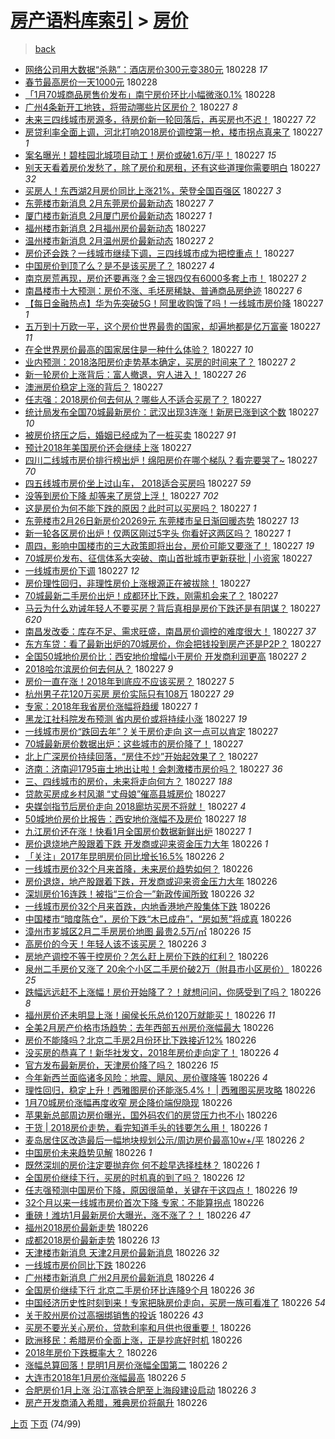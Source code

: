 [房产语料库索引](../../README.md)  > [房价](房价.md)
====
> [back](../README.md)

- [网络公司用大数据“杀熟”：酒店房价300元变380元](http://jkwz.applinzi.com/ittc/7074995684355081223.html#%E7%BD%91%E7%BB%9C%E5%85%AC%E5%8F%B8%E7%94%A8%E5%A4%A7%E6%95%B0%E6%8D%AE%E2%80%9C%E6%9D%80%E7%86%9F%E2%80%9D%EF%BC%9A%E9%85%92%E5%BA%97%E6%88%BF%E4%BB%B7300%E5%85%83%E5%8F%98380%E5%85%83) 180228 *17* 
- [春节最高房价一天1000元](http://jkwz.applinzi.com/ittc/7074963427812705297.html#%E6%98%A5%E8%8A%82%E6%9C%80%E9%AB%98%E6%88%BF%E4%BB%B7%E4%B8%80%E5%A4%A91000%E5%85%83) 180228  
- [「1月70城商品房售价发布」南宁房价环比小幅微涨0.1%](http://jkwz.applinzi.com/ittc/7074921329042392080.html#%E3%80%8C1%E6%9C%8870%E5%9F%8E%E5%95%86%E5%93%81%E6%88%BF%E5%94%AE%E4%BB%B7%E5%8F%91%E5%B8%83%E3%80%8D%E5%8D%97%E5%AE%81%E6%88%BF%E4%BB%B7%E7%8E%AF%E6%AF%94%E5%B0%8F%E5%B9%85%E5%BE%AE%E6%B6%A80.1%25) 180228  
- [广州4条新开工地铁，将带动哪些片区房价？](http://jkwz.applinzi.com/ittc/7074904332812420107.html#%E5%B9%BF%E5%B7%9E4%E6%9D%A1%E6%96%B0%E5%BC%80%E5%B7%A5%E5%9C%B0%E9%93%81%EF%BC%8C%E5%B0%86%E5%B8%A6%E5%8A%A8%E5%93%AA%E4%BA%9B%E7%89%87%E5%8C%BA%E6%88%BF%E4%BB%B7%EF%BC%9F) 180227 *8* 
- [未来三四线城市房源多，待房价新一轮回落后，再买房也不迟！](http://jkwz.applinzi.com/ittc/7074862859211506694.html#%E6%9C%AA%E6%9D%A5%E4%B8%89%E5%9B%9B%E7%BA%BF%E5%9F%8E%E5%B8%82%E6%88%BF%E6%BA%90%E5%A4%9A%EF%BC%8C%E5%BE%85%E6%88%BF%E4%BB%B7%E6%96%B0%E4%B8%80%E8%BD%AE%E5%9B%9E%E8%90%BD%E5%90%8E%EF%BC%8C%E5%86%8D%E4%B9%B0%E6%88%BF%E4%B9%9F%E4%B8%8D%E8%BF%9F%EF%BC%81) 180227 *72* 
- [房贷利率全面上调，河北打响2018房价调控第一枪，楼市拐点真来了](http://jkwz.applinzi.com/ittc/7074851711770690571.html#%E6%88%BF%E8%B4%B7%E5%88%A9%E7%8E%87%E5%85%A8%E9%9D%A2%E4%B8%8A%E8%B0%83%EF%BC%8C%E6%B2%B3%E5%8C%97%E6%89%93%E5%93%8D2018%E6%88%BF%E4%BB%B7%E8%B0%83%E6%8E%A7%E7%AC%AC%E4%B8%80%E6%9E%AA%EF%BC%8C%E6%A5%BC%E5%B8%82%E6%8B%90%E7%82%B9%E7%9C%9F%E6%9D%A5%E4%BA%86) 180227 *1* 
- [案名曝光！碧桂园北城项目动工！房价或破1.6万/平！](http://jkwz.applinzi.com/ittc/7074842526530143238.html#%E6%A1%88%E5%90%8D%E6%9B%9D%E5%85%89%EF%BC%81%E7%A2%A7%E6%A1%82%E5%9B%AD%E5%8C%97%E5%9F%8E%E9%A1%B9%E7%9B%AE%E5%8A%A8%E5%B7%A5%EF%BC%81%E6%88%BF%E4%BB%B7%E6%88%96%E7%A0%B41.6%E4%B8%87%2F%E5%B9%B3%EF%BC%81) 180227 *15* 
- [别天天看着房价发愁了，除了房价和房租，还有这些道理你需要明白](http://jkwz.applinzi.com/ittc/7074839205178246161.html#%E5%88%AB%E5%A4%A9%E5%A4%A9%E7%9C%8B%E7%9D%80%E6%88%BF%E4%BB%B7%E5%8F%91%E6%84%81%E4%BA%86%EF%BC%8C%E9%99%A4%E4%BA%86%E6%88%BF%E4%BB%B7%E5%92%8C%E6%88%BF%E7%A7%9F%EF%BC%8C%E8%BF%98%E6%9C%89%E8%BF%99%E4%BA%9B%E9%81%93%E7%90%86%E4%BD%A0%E9%9C%80%E8%A6%81%E6%98%8E%E7%99%BD) 180227 *32* 
- [买房人！东西湖2月房价同比上涨21%，荣登全国百强区](http://jkwz.applinzi.com/ittc/7074809297504830474.html#%E4%B9%B0%E6%88%BF%E4%BA%BA%EF%BC%81%E4%B8%9C%E8%A5%BF%E6%B9%962%E6%9C%88%E6%88%BF%E4%BB%B7%E5%90%8C%E6%AF%94%E4%B8%8A%E6%B6%A821%25%EF%BC%8C%E8%8D%A3%E7%99%BB%E5%85%A8%E5%9B%BD%E7%99%BE%E5%BC%BA%E5%8C%BA) 180227 *3* 
- [东莞楼市新消息 2月东莞房价最新动态](http://jkwz.applinzi.com/ittc/7074827253932622864.html#%E4%B8%9C%E8%8E%9E%E6%A5%BC%E5%B8%82%E6%96%B0%E6%B6%88%E6%81%AF+2%E6%9C%88%E4%B8%9C%E8%8E%9E%E6%88%BF%E4%BB%B7%E6%9C%80%E6%96%B0%E5%8A%A8%E6%80%81) 180227 *7* 
- [厦门楼市新消息 2月厦门房价最新动态](http://jkwz.applinzi.com/ittc/7074827255119610896.html#%E5%8E%A6%E9%97%A8%E6%A5%BC%E5%B8%82%E6%96%B0%E6%B6%88%E6%81%AF+2%E6%9C%88%E5%8E%A6%E9%97%A8%E6%88%BF%E4%BB%B7%E6%9C%80%E6%96%B0%E5%8A%A8%E6%80%81) 180227 *1* 
- [福州楼市新消息 2月福州房价最新动态](http://jkwz.applinzi.com/ittc/7074827249729930250.html#%E7%A6%8F%E5%B7%9E%E6%A5%BC%E5%B8%82%E6%96%B0%E6%B6%88%E6%81%AF+2%E6%9C%88%E7%A6%8F%E5%B7%9E%E6%88%BF%E4%BB%B7%E6%9C%80%E6%96%B0%E5%8A%A8%E6%80%81) 180227  
- [温州楼市新消息 2月温州房价最新动态](http://jkwz.applinzi.com/ittc/7074827247209153542.html#%E6%B8%A9%E5%B7%9E%E6%A5%BC%E5%B8%82%E6%96%B0%E6%B6%88%E6%81%AF+2%E6%9C%88%E6%B8%A9%E5%B7%9E%E6%88%BF%E4%BB%B7%E6%9C%80%E6%96%B0%E5%8A%A8%E6%80%81) 180227 *2* 
- [房价还会跌？一线城市继续下调，三四线城市成为把控重点！](http://jkwz.applinzi.com/ittc/7074704810299622416.html#%E6%88%BF%E4%BB%B7%E8%BF%98%E4%BC%9A%E8%B7%8C%EF%BC%9F%E4%B8%80%E7%BA%BF%E5%9F%8E%E5%B8%82%E7%BB%A7%E7%BB%AD%E4%B8%8B%E8%B0%83%EF%BC%8C%E4%B8%89%E5%9B%9B%E7%BA%BF%E5%9F%8E%E5%B8%82%E6%88%90%E4%B8%BA%E6%8A%8A%E6%8E%A7%E9%87%8D%E7%82%B9%EF%BC%81) 180227  
- [中国房价到顶了么？是不是该买房了？](http://jkwz.applinzi.com/ittc/7074819693166986247.html#%E4%B8%AD%E5%9B%BD%E6%88%BF%E4%BB%B7%E5%88%B0%E9%A1%B6%E4%BA%86%E4%B9%88%EF%BC%9F%E6%98%AF%E4%B8%8D%E6%98%AF%E8%AF%A5%E4%B9%B0%E6%88%BF%E4%BA%86%EF%BC%9F) 180227 *4* 
- [南京房荒再现，房价还要再涨？金三银四仅有6000多套上市！](http://jkwz.applinzi.com/ittc/7074816740062397447.html#%E5%8D%97%E4%BA%AC%E6%88%BF%E8%8D%92%E5%86%8D%E7%8E%B0%EF%BC%8C%E6%88%BF%E4%BB%B7%E8%BF%98%E8%A6%81%E5%86%8D%E6%B6%A8%EF%BC%9F%E9%87%91%E4%B8%89%E9%93%B6%E5%9B%9B%E4%BB%85%E6%9C%896000%E5%A4%9A%E5%A5%97%E4%B8%8A%E5%B8%82%EF%BC%81) 180227 *2* 
- [南昌楼市十大预测：房价不涨、毛坯房稀缺、普通商品房绝迹](http://jkwz.applinzi.com/ittc/7074815145346073617.html#%E5%8D%97%E6%98%8C%E6%A5%BC%E5%B8%82%E5%8D%81%E5%A4%A7%E9%A2%84%E6%B5%8B%EF%BC%9A%E6%88%BF%E4%BB%B7%E4%B8%8D%E6%B6%A8%E3%80%81%E6%AF%9B%E5%9D%AF%E6%88%BF%E7%A8%80%E7%BC%BA%E3%80%81%E6%99%AE%E9%80%9A%E5%95%86%E5%93%81%E6%88%BF%E7%BB%9D%E8%BF%B9) 180227 *6* 
- [【每日金融热点】华为先突破5G！阿里收购饿了吗！一线城市房价降](http://jkwz.applinzi.com/ittc/7074812375058613254.html#%E3%80%90%E6%AF%8F%E6%97%A5%E9%87%91%E8%9E%8D%E7%83%AD%E7%82%B9%E3%80%91%E5%8D%8E%E4%B8%BA%E5%85%88%E7%AA%81%E7%A0%B45G%EF%BC%81%E9%98%BF%E9%87%8C%E6%94%B6%E8%B4%AD%E9%A5%BF%E4%BA%86%E5%90%97%EF%BC%81%E4%B8%80%E7%BA%BF%E5%9F%8E%E5%B8%82%E6%88%BF%E4%BB%B7%E9%99%8D) 180227 *1* 
- [五万到十万欧一平，这个房价世界最贵的国家，却遍地都是亿万富豪](http://jkwz.applinzi.com/ittc/7074725997020972048.html#%E4%BA%94%E4%B8%87%E5%88%B0%E5%8D%81%E4%B8%87%E6%AC%A7%E4%B8%80%E5%B9%B3%EF%BC%8C%E8%BF%99%E4%B8%AA%E6%88%BF%E4%BB%B7%E4%B8%96%E7%95%8C%E6%9C%80%E8%B4%B5%E7%9A%84%E5%9B%BD%E5%AE%B6%EF%BC%8C%E5%8D%B4%E9%81%8D%E5%9C%B0%E9%83%BD%E6%98%AF%E4%BA%BF%E4%B8%87%E5%AF%8C%E8%B1%AA) 180227 *11* 
- [在全世界房价最高的国家居住是一种什么体验？](http://jkwz.applinzi.com/ittc/7074725997088080912.html#%E5%9C%A8%E5%85%A8%E4%B8%96%E7%95%8C%E6%88%BF%E4%BB%B7%E6%9C%80%E9%AB%98%E7%9A%84%E5%9B%BD%E5%AE%B6%E5%B1%85%E4%BD%8F%E6%98%AF%E4%B8%80%E7%A7%8D%E4%BB%80%E4%B9%88%E4%BD%93%E9%AA%8C%EF%BC%9F) 180227 *10* 
- [业内预测：2018洛阳房价走势基本确定，买房的时间来了？](http://jkwz.applinzi.com/ittc/7074804852465337360.html#%E4%B8%9A%E5%86%85%E9%A2%84%E6%B5%8B%EF%BC%9A2018%E6%B4%9B%E9%98%B3%E6%88%BF%E4%BB%B7%E8%B5%B0%E5%8A%BF%E5%9F%BA%E6%9C%AC%E7%A1%AE%E5%AE%9A%EF%BC%8C%E4%B9%B0%E6%88%BF%E7%9A%84%E6%97%B6%E9%97%B4%E6%9D%A5%E4%BA%86%EF%BC%9F) 180227 *2* 
- [新一轮房价上涨背后：富人撤退，穷人进入！](http://jkwz.applinzi.com/ittc/7074798074671399942.html#%E6%96%B0%E4%B8%80%E8%BD%AE%E6%88%BF%E4%BB%B7%E4%B8%8A%E6%B6%A8%E8%83%8C%E5%90%8E%EF%BC%9A%E5%AF%8C%E4%BA%BA%E6%92%A4%E9%80%80%EF%BC%8C%E7%A9%B7%E4%BA%BA%E8%BF%9B%E5%85%A5%EF%BC%81) 180227 *26* 
- [澳洲房价稳定上涨的背后？](http://jkwz.applinzi.com/ittc/7074794995225986055.html#%E6%BE%B3%E6%B4%B2%E6%88%BF%E4%BB%B7%E7%A8%B3%E5%AE%9A%E4%B8%8A%E6%B6%A8%E7%9A%84%E8%83%8C%E5%90%8E%EF%BC%9F) 180227  
- [任志强：2018房价何去何从？哪些人不适合买房了？](http://jkwz.applinzi.com/ittc/7074793104924476427.html#%E4%BB%BB%E5%BF%97%E5%BC%BA%EF%BC%9A2018%E6%88%BF%E4%BB%B7%E4%BD%95%E5%8E%BB%E4%BD%95%E4%BB%8E%EF%BC%9F%E5%93%AA%E4%BA%9B%E4%BA%BA%E4%B8%8D%E9%80%82%E5%90%88%E4%B9%B0%E6%88%BF%E4%BA%86%EF%BC%9F) 180227  
- [统计局发布全国70城最新房价：武汉出现3连涨！新房已涨到这个数](http://jkwz.applinzi.com/ittc/7074781646748648459.html#%E7%BB%9F%E8%AE%A1%E5%B1%80%E5%8F%91%E5%B8%83%E5%85%A8%E5%9B%BD70%E5%9F%8E%E6%9C%80%E6%96%B0%E6%88%BF%E4%BB%B7%EF%BC%9A%E6%AD%A6%E6%B1%89%E5%87%BA%E7%8E%B03%E8%BF%9E%E6%B6%A8%EF%BC%81%E6%96%B0%E6%88%BF%E5%B7%B2%E6%B6%A8%E5%88%B0%E8%BF%99%E4%B8%AA%E6%95%B0) 180227 *10* 
- [被房价挤压之后，婚姻已经成为了一桩买卖](http://jkwz.applinzi.com/ittc/7074780937441510416.html#%E8%A2%AB%E6%88%BF%E4%BB%B7%E6%8C%A4%E5%8E%8B%E4%B9%8B%E5%90%8E%EF%BC%8C%E5%A9%9A%E5%A7%BB%E5%B7%B2%E7%BB%8F%E6%88%90%E4%B8%BA%E4%BA%86%E4%B8%80%E6%A1%A9%E4%B9%B0%E5%8D%96) 180227 *91* 
- [预计2018年美国房价还会继续上涨](http://jkwz.applinzi.com/ittc/7074780590367048714.html#%E9%A2%84%E8%AE%A12018%E5%B9%B4%E7%BE%8E%E5%9B%BD%E6%88%BF%E4%BB%B7%E8%BF%98%E4%BC%9A%E7%BB%A7%E7%BB%AD%E4%B8%8A%E6%B6%A8) 180227  
- [四川二线城市房价排行榜出炉！绵阳房价在哪个梯队？看完要哭了~](http://jkwz.applinzi.com/ittc/7074776404271301639.html#%E5%9B%9B%E5%B7%9D%E4%BA%8C%E7%BA%BF%E5%9F%8E%E5%B8%82%E6%88%BF%E4%BB%B7%E6%8E%92%E8%A1%8C%E6%A6%9C%E5%87%BA%E7%82%89%EF%BC%81%E7%BB%B5%E9%98%B3%E6%88%BF%E4%BB%B7%E5%9C%A8%E5%93%AA%E4%B8%AA%E6%A2%AF%E9%98%9F%EF%BC%9F%E7%9C%8B%E5%AE%8C%E8%A6%81%E5%93%AD%E4%BA%86%7E) 180227 *70* 
- [四五线城市房价坐上过山车， 2018适合买房吗](http://jkwz.applinzi.com/ittc/7074775741487383568.html#%E5%9B%9B%E4%BA%94%E7%BA%BF%E5%9F%8E%E5%B8%82%E6%88%BF%E4%BB%B7%E5%9D%90%E4%B8%8A%E8%BF%87%E5%B1%B1%E8%BD%A6%EF%BC%8C+2018%E9%80%82%E5%90%88%E4%B9%B0%E6%88%BF%E5%90%97) 180227 *59* 
- [没等到房价下降 却等来了房贷上浮！](http://jkwz.applinzi.com/ittc/7074767542860383238.html#%E6%B2%A1%E7%AD%89%E5%88%B0%E6%88%BF%E4%BB%B7%E4%B8%8B%E9%99%8D+%E5%8D%B4%E7%AD%89%E6%9D%A5%E4%BA%86%E6%88%BF%E8%B4%B7%E4%B8%8A%E6%B5%AE%EF%BC%81) 180227 *702* 
- [这是房价为何不能下跌的原因？此时可以买房吗？](http://jkwz.applinzi.com/ittc/7074462201627018251.html#%E8%BF%99%E6%98%AF%E6%88%BF%E4%BB%B7%E4%B8%BA%E4%BD%95%E4%B8%8D%E8%83%BD%E4%B8%8B%E8%B7%8C%E7%9A%84%E5%8E%9F%E5%9B%A0%EF%BC%9F%E6%AD%A4%E6%97%B6%E5%8F%AF%E4%BB%A5%E4%B9%B0%E6%88%BF%E5%90%97%EF%BC%9F) 180227 *1* 
- [东莞楼市2月26日新房价20269元 东莞楼市呈日渐回暖态势](http://jkwz.applinzi.com/ittc/7074729267051365383.html#%E4%B8%9C%E8%8E%9E%E6%A5%BC%E5%B8%822%E6%9C%8826%E6%97%A5%E6%96%B0%E6%88%BF%E4%BB%B720269%E5%85%83+%E4%B8%9C%E8%8E%9E%E6%A5%BC%E5%B8%82%E5%91%88%E6%97%A5%E6%B8%90%E5%9B%9E%E6%9A%96%E6%80%81%E5%8A%BF) 180227 *13* 
- [新一轮各区房价出炉！仅两区刚过5字头 你看好这两区吗？](http://jkwz.applinzi.com/ittc/7074728725973566475.html#%E6%96%B0%E4%B8%80%E8%BD%AE%E5%90%84%E5%8C%BA%E6%88%BF%E4%BB%B7%E5%87%BA%E7%82%89%EF%BC%81%E4%BB%85%E4%B8%A4%E5%8C%BA%E5%88%9A%E8%BF%875%E5%AD%97%E5%A4%B4+%E4%BD%A0%E7%9C%8B%E5%A5%BD%E8%BF%99%E4%B8%A4%E5%8C%BA%E5%90%97%EF%BC%9F) 180227 *1* 
- [周四，影响中国楼市的三大政策即将出台，房价可能又要涨了！](http://jkwz.applinzi.com/ittc/7074721286716916752.html#%E5%91%A8%E5%9B%9B%EF%BC%8C%E5%BD%B1%E5%93%8D%E4%B8%AD%E5%9B%BD%E6%A5%BC%E5%B8%82%E7%9A%84%E4%B8%89%E5%A4%A7%E6%94%BF%E7%AD%96%E5%8D%B3%E5%B0%86%E5%87%BA%E5%8F%B0%EF%BC%8C%E6%88%BF%E4%BB%B7%E5%8F%AF%E8%83%BD%E5%8F%88%E8%A6%81%E6%B6%A8%E4%BA%86%EF%BC%81) 180227 *19* 
- [70城房价发布、征信体系大突破、南山首批城市更新获批 | 小资家](http://jkwz.applinzi.com/ittc/7074719866768851985.html#70%E5%9F%8E%E6%88%BF%E4%BB%B7%E5%8F%91%E5%B8%83%E3%80%81%E5%BE%81%E4%BF%A1%E4%BD%93%E7%B3%BB%E5%A4%A7%E7%AA%81%E7%A0%B4%E3%80%81%E5%8D%97%E5%B1%B1%E9%A6%96%E6%89%B9%E5%9F%8E%E5%B8%82%E6%9B%B4%E6%96%B0%E8%8E%B7%E6%89%B9+%7C+%E5%B0%8F%E8%B5%84%E5%AE%B6) 180227  
- [一线城市房价下调](http://jkwz.applinzi.com/ittc/7074718504790262791.html#%E4%B8%80%E7%BA%BF%E5%9F%8E%E5%B8%82%E6%88%BF%E4%BB%B7%E4%B8%8B%E8%B0%83) 180227 *12* 
- [房价理性回归，非理性房价上涨根源正在被拔除！](http://jkwz.applinzi.com/ittc/7074716884664845328.html#%E6%88%BF%E4%BB%B7%E7%90%86%E6%80%A7%E5%9B%9E%E5%BD%92%EF%BC%8C%E9%9D%9E%E7%90%86%E6%80%A7%E6%88%BF%E4%BB%B7%E4%B8%8A%E6%B6%A8%E6%A0%B9%E6%BA%90%E6%AD%A3%E5%9C%A8%E8%A2%AB%E6%8B%94%E9%99%A4%EF%BC%81) 180227  
- [70城最新二手房价出炉！成都环比下跌，刚需机会来了？](http://jkwz.applinzi.com/ittc/7074713309108765702.html#70%E5%9F%8E%E6%9C%80%E6%96%B0%E4%BA%8C%E6%89%8B%E6%88%BF%E4%BB%B7%E5%87%BA%E7%82%89%EF%BC%81%E6%88%90%E9%83%BD%E7%8E%AF%E6%AF%94%E4%B8%8B%E8%B7%8C%EF%BC%8C%E5%88%9A%E9%9C%80%E6%9C%BA%E4%BC%9A%E6%9D%A5%E4%BA%86%EF%BC%9F) 180227  
- [马云为什么劝诫年轻人不要买房？背后真相是房价下跌还是有阴谋？](http://jkwz.applinzi.com/ittc/7074679746111996939.html#%E9%A9%AC%E4%BA%91%E4%B8%BA%E4%BB%80%E4%B9%88%E5%8A%9D%E8%AF%AB%E5%B9%B4%E8%BD%BB%E4%BA%BA%E4%B8%8D%E8%A6%81%E4%B9%B0%E6%88%BF%EF%BC%9F%E8%83%8C%E5%90%8E%E7%9C%9F%E7%9B%B8%E6%98%AF%E6%88%BF%E4%BB%B7%E4%B8%8B%E8%B7%8C%E8%BF%98%E6%98%AF%E6%9C%89%E9%98%B4%E8%B0%8B%EF%BC%9F) 180227 *620* 
- [南昌发改委：库存不足、需求旺盛，南昌房价调控的难度很大！](http://jkwz.applinzi.com/ittc/7074707062368240650.html#%E5%8D%97%E6%98%8C%E5%8F%91%E6%94%B9%E5%A7%94%EF%BC%9A%E5%BA%93%E5%AD%98%E4%B8%8D%E8%B6%B3%E3%80%81%E9%9C%80%E6%B1%82%E6%97%BA%E7%9B%9B%EF%BC%8C%E5%8D%97%E6%98%8C%E6%88%BF%E4%BB%B7%E8%B0%83%E6%8E%A7%E7%9A%84%E9%9A%BE%E5%BA%A6%E5%BE%88%E5%A4%A7%EF%BC%81) 180227 *37* 
- [东方车贷：看了最新出炉的70城房价，你会把钱投到房产还是P2P？](http://jkwz.applinzi.com/ittc/7074704561409623056.html#%E4%B8%9C%E6%96%B9%E8%BD%A6%E8%B4%B7%EF%BC%9A%E7%9C%8B%E4%BA%86%E6%9C%80%E6%96%B0%E5%87%BA%E7%82%89%E7%9A%8470%E5%9F%8E%E6%88%BF%E4%BB%B7%EF%BC%8C%E4%BD%A0%E4%BC%9A%E6%8A%8A%E9%92%B1%E6%8A%95%E5%88%B0%E6%88%BF%E4%BA%A7%E8%BF%98%E6%98%AFP2P%EF%BC%9F) 180227  
- [全国50城地价房价比：西安地价增幅小于房价 开发商利润更高](http://jkwz.applinzi.com/ittc/7074702727513113606.html#%E5%85%A8%E5%9B%BD50%E5%9F%8E%E5%9C%B0%E4%BB%B7%E6%88%BF%E4%BB%B7%E6%AF%94%EF%BC%9A%E8%A5%BF%E5%AE%89%E5%9C%B0%E4%BB%B7%E5%A2%9E%E5%B9%85%E5%B0%8F%E4%BA%8E%E6%88%BF%E4%BB%B7+%E5%BC%80%E5%8F%91%E5%95%86%E5%88%A9%E6%B6%A6%E6%9B%B4%E9%AB%98) 180227 *2* 
- [2018哈尔滨房价何去何从？](http://jkwz.applinzi.com/ittc/7074701751481795590.html#2018%E5%93%88%E5%B0%94%E6%BB%A8%E6%88%BF%E4%BB%B7%E4%BD%95%E5%8E%BB%E4%BD%95%E4%BB%8E%EF%BC%9F) 180227 *9* 
- [房价一直在涨！2018年到底应不应该买房？](http://jkwz.applinzi.com/ittc/7074694760898233351.html#%E6%88%BF%E4%BB%B7%E4%B8%80%E7%9B%B4%E5%9C%A8%E6%B6%A8%EF%BC%812018%E5%B9%B4%E5%88%B0%E5%BA%95%E5%BA%94%E4%B8%8D%E5%BA%94%E8%AF%A5%E4%B9%B0%E6%88%BF%EF%BC%9F) 180227 *5* 
- [杭州男子花120万买房 房价实际只有108万](http://jkwz.applinzi.com/ittc/7074694148219470855.html#%E6%9D%AD%E5%B7%9E%E7%94%B7%E5%AD%90%E8%8A%B1120%E4%B8%87%E4%B9%B0%E6%88%BF+%E6%88%BF%E4%BB%B7%E5%AE%9E%E9%99%85%E5%8F%AA%E6%9C%89108%E4%B8%87) 180227 *29* 
- [专家：2018年我省房价涨幅将趋缓](http://jkwz.applinzi.com/ittc/7074688015748563975.html#%E4%B8%93%E5%AE%B6%EF%BC%9A2018%E5%B9%B4%E6%88%91%E7%9C%81%E6%88%BF%E4%BB%B7%E6%B6%A8%E5%B9%85%E5%B0%86%E8%B6%8B%E7%BC%93) 180227 *1* 
- [黑龙江社科院发布预测 省内房价或将持续小涨](http://jkwz.applinzi.com/ittc/7074686041103795206.html#%E9%BB%91%E9%BE%99%E6%B1%9F%E7%A4%BE%E7%A7%91%E9%99%A2%E5%8F%91%E5%B8%83%E9%A2%84%E6%B5%8B+%E7%9C%81%E5%86%85%E6%88%BF%E4%BB%B7%E6%88%96%E5%B0%86%E6%8C%81%E7%BB%AD%E5%B0%8F%E6%B6%A8) 180227 *19* 
- [一线城市房价“跌回去年”？关于房价走向 这一点可以肯定](http://jkwz.applinzi.com/ittc/7074685077827355658.html#%E4%B8%80%E7%BA%BF%E5%9F%8E%E5%B8%82%E6%88%BF%E4%BB%B7%E2%80%9C%E8%B7%8C%E5%9B%9E%E5%8E%BB%E5%B9%B4%E2%80%9D%EF%BC%9F%E5%85%B3%E4%BA%8E%E6%88%BF%E4%BB%B7%E8%B5%B0%E5%90%91+%E8%BF%99%E4%B8%80%E7%82%B9%E5%8F%AF%E4%BB%A5%E8%82%AF%E5%AE%9A) 180227  
- [70城最新房价数据出炉：这些城市的房价降了！](http://jkwz.applinzi.com/ittc/7074683857628824587.html#70%E5%9F%8E%E6%9C%80%E6%96%B0%E6%88%BF%E4%BB%B7%E6%95%B0%E6%8D%AE%E5%87%BA%E7%82%89%EF%BC%9A%E8%BF%99%E4%BA%9B%E5%9F%8E%E5%B8%82%E7%9A%84%E6%88%BF%E4%BB%B7%E9%99%8D%E4%BA%86%EF%BC%81) 180227  
- [北上广深房价持续回落，“房住不炒”开始起效果了？](http://jkwz.applinzi.com/ittc/7074682584070358022.html#%E5%8C%97%E4%B8%8A%E5%B9%BF%E6%B7%B1%E6%88%BF%E4%BB%B7%E6%8C%81%E7%BB%AD%E5%9B%9E%E8%90%BD%EF%BC%8C%E2%80%9C%E6%88%BF%E4%BD%8F%E4%B8%8D%E7%82%92%E2%80%9D%E5%BC%80%E5%A7%8B%E8%B5%B7%E6%95%88%E6%9E%9C%E4%BA%86%EF%BC%9F) 180227  
- [济南：济南迎1795亩土地出让啦！会刺激楼市房价吗？](http://jkwz.applinzi.com/ittc/7074524500110869514.html#%E6%B5%8E%E5%8D%97%EF%BC%9A%E6%B5%8E%E5%8D%97%E8%BF%8E1795%E4%BA%A9%E5%9C%9F%E5%9C%B0%E5%87%BA%E8%AE%A9%E5%95%A6%EF%BC%81%E4%BC%9A%E5%88%BA%E6%BF%80%E6%A5%BC%E5%B8%82%E6%88%BF%E4%BB%B7%E5%90%97%EF%BC%9F) 180227 *36* 
- [三、四线城市的房价，未来将走向何方？](http://jkwz.applinzi.com/ittc/7074597180541502481.html#%E4%B8%89%E3%80%81%E5%9B%9B%E7%BA%BF%E5%9F%8E%E5%B8%82%E7%9A%84%E6%88%BF%E4%BB%B7%EF%BC%8C%E6%9C%AA%E6%9D%A5%E5%B0%86%E8%B5%B0%E5%90%91%E4%BD%95%E6%96%B9%EF%BC%9F) 180227 *188* 
- [贷款买房成乡村风潮 “丈母娘”催高县城房价](http://jkwz.applinzi.com/ittc/7074596656052175882.html#%E8%B4%B7%E6%AC%BE%E4%B9%B0%E6%88%BF%E6%88%90%E4%B9%A1%E6%9D%91%E9%A3%8E%E6%BD%AE+%E2%80%9C%E4%B8%88%E6%AF%8D%E5%A8%98%E2%80%9D%E5%82%AC%E9%AB%98%E5%8E%BF%E5%9F%8E%E6%88%BF%E4%BB%B7) 180227  
- [央媒剑指节后房价走向 2018廊坊买房不将就！](http://jkwz.applinzi.com/ittc/7074591164043101200.html#%E5%A4%AE%E5%AA%92%E5%89%91%E6%8C%87%E8%8A%82%E5%90%8E%E6%88%BF%E4%BB%B7%E8%B5%B0%E5%90%91+2018%E5%BB%8A%E5%9D%8A%E4%B9%B0%E6%88%BF%E4%B8%8D%E5%B0%86%E5%B0%B1%EF%BC%81) 180227 *4* 
- [50城地价房价比报告：西安地价涨幅不及房价](http://jkwz.applinzi.com/ittc/7074572297858188294.html#50%E5%9F%8E%E5%9C%B0%E4%BB%B7%E6%88%BF%E4%BB%B7%E6%AF%94%E6%8A%A5%E5%91%8A%EF%BC%9A%E8%A5%BF%E5%AE%89%E5%9C%B0%E4%BB%B7%E6%B6%A8%E5%B9%85%E4%B8%8D%E5%8F%8A%E6%88%BF%E4%BB%B7) 180227 *18* 
- [九江房价还在涨！快看1月全国房价数据新鲜出炉](http://jkwz.applinzi.com/ittc/7074554235595523079.html#%E4%B9%9D%E6%B1%9F%E6%88%BF%E4%BB%B7%E8%BF%98%E5%9C%A8%E6%B6%A8%EF%BC%81%E5%BF%AB%E7%9C%8B1%E6%9C%88%E5%85%A8%E5%9B%BD%E6%88%BF%E4%BB%B7%E6%95%B0%E6%8D%AE%E6%96%B0%E9%B2%9C%E5%87%BA%E7%82%89) 180227 *1* 
- [房价退烧地产股跟着下跌 开发商或迎来资金压力大年](http://jkwz.applinzi.com/ittc/7074530794989421585.html#%E6%88%BF%E4%BB%B7%E9%80%80%E7%83%A7%E5%9C%B0%E4%BA%A7%E8%82%A1%E8%B7%9F%E7%9D%80%E4%B8%8B%E8%B7%8C+%E5%BC%80%E5%8F%91%E5%95%86%E6%88%96%E8%BF%8E%E6%9D%A5%E8%B5%84%E9%87%91%E5%8E%8B%E5%8A%9B%E5%A4%A7%E5%B9%B4) 180226 *1* 
- [「关注」2017年昆明房价同比增长16.5%](http://jkwz.applinzi.com/ittc/7074518972018197520.html#%E3%80%8C%E5%85%B3%E6%B3%A8%E3%80%8D2017%E5%B9%B4%E6%98%86%E6%98%8E%E6%88%BF%E4%BB%B7%E5%90%8C%E6%AF%94%E5%A2%9E%E9%95%BF16.5%25) 180226 *2* 
- [一线城市房价32个月来首降，未来房价趋势如何？](http://jkwz.applinzi.com/ittc/7074514728082998279.html#%E4%B8%80%E7%BA%BF%E5%9F%8E%E5%B8%82%E6%88%BF%E4%BB%B732%E4%B8%AA%E6%9C%88%E6%9D%A5%E9%A6%96%E9%99%8D%EF%BC%8C%E6%9C%AA%E6%9D%A5%E6%88%BF%E4%BB%B7%E8%B6%8B%E5%8A%BF%E5%A6%82%E4%BD%95%EF%BC%9F) 180226  
- [房价退烧，地产股跟着下跌，开发商或迎来资金压力大年](http://jkwz.applinzi.com/ittc/7074502489716294663.html#%E6%88%BF%E4%BB%B7%E9%80%80%E7%83%A7%EF%BC%8C%E5%9C%B0%E4%BA%A7%E8%82%A1%E8%B7%9F%E7%9D%80%E4%B8%8B%E8%B7%8C%EF%BC%8C%E5%BC%80%E5%8F%91%E5%95%86%E6%88%96%E8%BF%8E%E6%9D%A5%E8%B5%84%E9%87%91%E5%8E%8B%E5%8A%9B%E5%A4%A7%E5%B9%B4) 180226  
- [深圳房价16连跌！被指“三价合一”新政传闻所致](http://jkwz.applinzi.com/ittc/7074498981856281616.html#%E6%B7%B1%E5%9C%B3%E6%88%BF%E4%BB%B716%E8%BF%9E%E8%B7%8C%EF%BC%81%E8%A2%AB%E6%8C%87%E2%80%9C%E4%B8%89%E4%BB%B7%E5%90%88%E4%B8%80%E2%80%9D%E6%96%B0%E6%94%BF%E4%BC%A0%E9%97%BB%E6%89%80%E8%87%B4) 180226 *32* 
- [一线城市房价32个月来首跌，内地香港地产股集体下跌](http://jkwz.applinzi.com/ittc/7074476543902745611.html#%E4%B8%80%E7%BA%BF%E5%9F%8E%E5%B8%82%E6%88%BF%E4%BB%B732%E4%B8%AA%E6%9C%88%E6%9D%A5%E9%A6%96%E8%B7%8C%EF%BC%8C%E5%86%85%E5%9C%B0%E9%A6%99%E6%B8%AF%E5%9C%B0%E4%BA%A7%E8%82%A1%E9%9B%86%E4%BD%93%E4%B8%8B%E8%B7%8C) 180226  
- [中国楼市“暗度陈仓”，房价下跌“木已成舟”，“房如葱”将成真](http://jkwz.applinzi.com/ittc/7074472543027463175.html#%E4%B8%AD%E5%9B%BD%E6%A5%BC%E5%B8%82%E2%80%9C%E6%9A%97%E5%BA%A6%E9%99%88%E4%BB%93%E2%80%9D%EF%BC%8C%E6%88%BF%E4%BB%B7%E4%B8%8B%E8%B7%8C%E2%80%9C%E6%9C%A8%E5%B7%B2%E6%88%90%E8%88%9F%E2%80%9D%EF%BC%8C%E2%80%9C%E6%88%BF%E5%A6%82%E8%91%B1%E2%80%9D%E5%B0%86%E6%88%90%E7%9C%9F) 180226  
- [漳州市芗城区2月二手房房价地图 最贵2.5万/㎡](http://jkwz.applinzi.com/ittc/7074472588720210961.html#%E6%BC%B3%E5%B7%9E%E5%B8%82%E8%8A%97%E5%9F%8E%E5%8C%BA2%E6%9C%88%E4%BA%8C%E6%89%8B%E6%88%BF%E6%88%BF%E4%BB%B7%E5%9C%B0%E5%9B%BE+%E6%9C%80%E8%B4%B52.5%E4%B8%87%2F%E3%8E%A1) 180226 *15* 
- [高房价的今天！年轻人该不该买房？](http://jkwz.applinzi.com/ittc/7074451133685040135.html#%E9%AB%98%E6%88%BF%E4%BB%B7%E7%9A%84%E4%BB%8A%E5%A4%A9%EF%BC%81%E5%B9%B4%E8%BD%BB%E4%BA%BA%E8%AF%A5%E4%B8%8D%E8%AF%A5%E4%B9%B0%E6%88%BF%EF%BC%9F) 180226 *3* 
- [房地产调控不等于控房价？怎么赶上房价下跌的红利？](http://jkwz.applinzi.com/ittc/7074465768567997457.html#%E6%88%BF%E5%9C%B0%E4%BA%A7%E8%B0%83%E6%8E%A7%E4%B8%8D%E7%AD%89%E4%BA%8E%E6%8E%A7%E6%88%BF%E4%BB%B7%EF%BC%9F%E6%80%8E%E4%B9%88%E8%B5%B6%E4%B8%8A%E6%88%BF%E4%BB%B7%E4%B8%8B%E8%B7%8C%E7%9A%84%E7%BA%A2%E5%88%A9%EF%BC%9F) 180226  
- [泉州二手房价又涨了 20余个小区二手房价破2万（附县市小区房价）](http://jkwz.applinzi.com/ittc/7074459749238440967.html#%E6%B3%89%E5%B7%9E%E4%BA%8C%E6%89%8B%E6%88%BF%E4%BB%B7%E5%8F%88%E6%B6%A8%E4%BA%86+20%E4%BD%99%E4%B8%AA%E5%B0%8F%E5%8C%BA%E4%BA%8C%E6%89%8B%E6%88%BF%E4%BB%B7%E7%A0%B42%E4%B8%87%EF%BC%88%E9%99%84%E5%8E%BF%E5%B8%82%E5%B0%8F%E5%8C%BA%E6%88%BF%E4%BB%B7%EF%BC%89) 180226 *25* 
- [跌幅远远赶不上涨幅！房价开始降了？！就想问问，你感受到了吗？](http://jkwz.applinzi.com/ittc/7074447833766036491.html#%E8%B7%8C%E5%B9%85%E8%BF%9C%E8%BF%9C%E8%B5%B6%E4%B8%8D%E4%B8%8A%E6%B6%A8%E5%B9%85%EF%BC%81%E6%88%BF%E4%BB%B7%E5%BC%80%E5%A7%8B%E9%99%8D%E4%BA%86%EF%BC%9F%EF%BC%81%E5%B0%B1%E6%83%B3%E9%97%AE%E9%97%AE%EF%BC%8C%E4%BD%A0%E6%84%9F%E5%8F%97%E5%88%B0%E4%BA%86%E5%90%97%EF%BC%9F) 180226 *8* 
- [福州房价还未明显上涨！闽侯长乐总价120万就能买！](http://jkwz.applinzi.com/ittc/7074446507745215504.html#%E7%A6%8F%E5%B7%9E%E6%88%BF%E4%BB%B7%E8%BF%98%E6%9C%AA%E6%98%8E%E6%98%BE%E4%B8%8A%E6%B6%A8%EF%BC%81%E9%97%BD%E4%BE%AF%E9%95%BF%E4%B9%90%E6%80%BB%E4%BB%B7120%E4%B8%87%E5%B0%B1%E8%83%BD%E4%B9%B0%EF%BC%81) 180226 *11* 
- [全美2月房产价格市场趋势：去年西部五州房价涨幅最大](http://jkwz.applinzi.com/ittc/7074445128951661578.html#%E5%85%A8%E7%BE%8E2%E6%9C%88%E6%88%BF%E4%BA%A7%E4%BB%B7%E6%A0%BC%E5%B8%82%E5%9C%BA%E8%B6%8B%E5%8A%BF%EF%BC%9A%E5%8E%BB%E5%B9%B4%E8%A5%BF%E9%83%A8%E4%BA%94%E5%B7%9E%E6%88%BF%E4%BB%B7%E6%B6%A8%E5%B9%85%E6%9C%80%E5%A4%A7) 180226  
- [房价不能降吗？北京二手房2月份环比下跌接近12%](http://jkwz.applinzi.com/ittc/7074444067230712849.html#%E6%88%BF%E4%BB%B7%E4%B8%8D%E8%83%BD%E9%99%8D%E5%90%97%EF%BC%9F%E5%8C%97%E4%BA%AC%E4%BA%8C%E6%89%8B%E6%88%BF2%E6%9C%88%E4%BB%BD%E7%8E%AF%E6%AF%94%E4%B8%8B%E8%B7%8C%E6%8E%A5%E8%BF%9112%25) 180226  
- [没买房的恭喜了！新华社发文，2018年房价走向定了！](http://jkwz.applinzi.com/ittc/7074442038915630096.html#%E6%B2%A1%E4%B9%B0%E6%88%BF%E7%9A%84%E6%81%AD%E5%96%9C%E4%BA%86%EF%BC%81%E6%96%B0%E5%8D%8E%E7%A4%BE%E5%8F%91%E6%96%87%EF%BC%8C2018%E5%B9%B4%E6%88%BF%E4%BB%B7%E8%B5%B0%E5%90%91%E5%AE%9A%E4%BA%86%EF%BC%81) 180226 *4* 
- [官方发布最新房价，天津房价降了吗？](http://jkwz.applinzi.com/ittc/7074436391234962438.html#%E5%AE%98%E6%96%B9%E5%8F%91%E5%B8%83%E6%9C%80%E6%96%B0%E6%88%BF%E4%BB%B7%EF%BC%8C%E5%A4%A9%E6%B4%A5%E6%88%BF%E4%BB%B7%E9%99%8D%E4%BA%86%E5%90%97%EF%BC%9F) 180226 *15* 
- [今年新西兰面临诸多风险：地震、飓风、房价骤降等](http://jkwz.applinzi.com/ittc/7074426124623152138.html#%E4%BB%8A%E5%B9%B4%E6%96%B0%E8%A5%BF%E5%85%B0%E9%9D%A2%E4%B8%B4%E8%AF%B8%E5%A4%9A%E9%A3%8E%E9%99%A9%EF%BC%9A%E5%9C%B0%E9%9C%87%E3%80%81%E9%A3%93%E9%A3%8E%E3%80%81%E6%88%BF%E4%BB%B7%E9%AA%A4%E9%99%8D%E7%AD%89) 180226 *4* 
- [理性回归，稳定上升！西雅图房价还能涨5.4%！ | 西雅图买房攻略](http://jkwz.applinzi.com/ittc/7074421833527198726.html#%E7%90%86%E6%80%A7%E5%9B%9E%E5%BD%92%EF%BC%8C%E7%A8%B3%E5%AE%9A%E4%B8%8A%E5%8D%87%EF%BC%81%E8%A5%BF%E9%9B%85%E5%9B%BE%E6%88%BF%E4%BB%B7%E8%BF%98%E8%83%BD%E6%B6%A85.4%25%EF%BC%81+%7C+%E8%A5%BF%E9%9B%85%E5%9B%BE%E4%B9%B0%E6%88%BF%E6%94%BB%E7%95%A5) 180226  
- [1月70城房价涨幅再度收窄 房企降价端倪隐现](http://jkwz.applinzi.com/ittc/7074421177538053127.html#1%E6%9C%8870%E5%9F%8E%E6%88%BF%E4%BB%B7%E6%B6%A8%E5%B9%85%E5%86%8D%E5%BA%A6%E6%94%B6%E7%AA%84+%E6%88%BF%E4%BC%81%E9%99%8D%E4%BB%B7%E7%AB%AF%E5%80%AA%E9%9A%90%E7%8E%B0) 180226  
- [苹果新总部周边房价曝光，国外码农们的房贷压力也不小](http://jkwz.applinzi.com/ittc/7074417934573503494.html#%E8%8B%B9%E6%9E%9C%E6%96%B0%E6%80%BB%E9%83%A8%E5%91%A8%E8%BE%B9%E6%88%BF%E4%BB%B7%E6%9B%9D%E5%85%89%EF%BC%8C%E5%9B%BD%E5%A4%96%E7%A0%81%E5%86%9C%E4%BB%AC%E7%9A%84%E6%88%BF%E8%B4%B7%E5%8E%8B%E5%8A%9B%E4%B9%9F%E4%B8%8D%E5%B0%8F) 180226  
- [干货 | 2018房价走势，看完知道手头的钱要怎么用！](http://jkwz.applinzi.com/ittc/7074416677221827601.html#%E5%B9%B2%E8%B4%A7+%7C+2018%E6%88%BF%E4%BB%B7%E8%B5%B0%E5%8A%BF%EF%BC%8C%E7%9C%8B%E5%AE%8C%E7%9F%A5%E9%81%93%E6%89%8B%E5%A4%B4%E7%9A%84%E9%92%B1%E8%A6%81%E6%80%8E%E4%B9%88%E7%94%A8%EF%BC%81) 180226 *1* 
- [麦岛居住区改造最后一幅地块规划公示/周边房价最高10w+/平](http://jkwz.applinzi.com/ittc/7074416152501814283.html#%E9%BA%A6%E5%B2%9B%E5%B1%85%E4%BD%8F%E5%8C%BA%E6%94%B9%E9%80%A0%E6%9C%80%E5%90%8E%E4%B8%80%E5%B9%85%E5%9C%B0%E5%9D%97%E8%A7%84%E5%88%92%E5%85%AC%E7%A4%BA%2F%E5%91%A8%E8%BE%B9%E6%88%BF%E4%BB%B7%E6%9C%80%E9%AB%9810w%2B%2F%E5%B9%B3) 180226 *2* 
- [中国房价未来趋势见解](http://jkwz.applinzi.com/ittc/7074147841511785488.html#%E4%B8%AD%E5%9B%BD%E6%88%BF%E4%BB%B7%E6%9C%AA%E6%9D%A5%E8%B6%8B%E5%8A%BF%E8%A7%81%E8%A7%A3) 180226 *1* 
- [既然深圳的房价注定要抛弃你 何不趁早选择桂林？](http://jkwz.applinzi.com/ittc/7074411358152295430.html#%E6%97%A2%E7%84%B6%E6%B7%B1%E5%9C%B3%E7%9A%84%E6%88%BF%E4%BB%B7%E6%B3%A8%E5%AE%9A%E8%A6%81%E6%8A%9B%E5%BC%83%E4%BD%A0+%E4%BD%95%E4%B8%8D%E8%B6%81%E6%97%A9%E9%80%89%E6%8B%A9%E6%A1%82%E6%9E%97%EF%BC%9F) 180226 *1* 
- [全国房价继续下行，买房的时机真的到了吗？](http://jkwz.applinzi.com/ittc/7074391635180127249.html#%E5%85%A8%E5%9B%BD%E6%88%BF%E4%BB%B7%E7%BB%A7%E7%BB%AD%E4%B8%8B%E8%A1%8C%EF%BC%8C%E4%B9%B0%E6%88%BF%E7%9A%84%E6%97%B6%E6%9C%BA%E7%9C%9F%E7%9A%84%E5%88%B0%E4%BA%86%E5%90%97%EF%BC%9F) 180226 *12* 
- [任志强预测中国房价下降，原因很简单，关键在于这四点！](http://jkwz.applinzi.com/ittc/7074401852060075014.html#%E4%BB%BB%E5%BF%97%E5%BC%BA%E9%A2%84%E6%B5%8B%E4%B8%AD%E5%9B%BD%E6%88%BF%E4%BB%B7%E4%B8%8B%E9%99%8D%EF%BC%8C%E5%8E%9F%E5%9B%A0%E5%BE%88%E7%AE%80%E5%8D%95%EF%BC%8C%E5%85%B3%E9%94%AE%E5%9C%A8%E4%BA%8E%E8%BF%99%E5%9B%9B%E7%82%B9%EF%BC%81) 180226 *19* 
- [32个月以来一线城市房价首次下降 专家：不能算拐点](http://jkwz.applinzi.com/ittc/7074400662345745424.html#32%E4%B8%AA%E6%9C%88%E4%BB%A5%E6%9D%A5%E4%B8%80%E7%BA%BF%E5%9F%8E%E5%B8%82%E6%88%BF%E4%BB%B7%E9%A6%96%E6%AC%A1%E4%B8%8B%E9%99%8D+%E4%B8%93%E5%AE%B6%EF%BC%9A%E4%B8%8D%E8%83%BD%E7%AE%97%E6%8B%90%E7%82%B9) 180226  
- [重磅！潍坊1月最新房价大曝光，涨不涨了？！](http://jkwz.applinzi.com/ittc/7074395354449839110.html#%E9%87%8D%E7%A3%85%EF%BC%81%E6%BD%8D%E5%9D%8A1%E6%9C%88%E6%9C%80%E6%96%B0%E6%88%BF%E4%BB%B7%E5%A4%A7%E6%9B%9D%E5%85%89%EF%BC%8C%E6%B6%A8%E4%B8%8D%E6%B6%A8%E4%BA%86%EF%BC%9F%EF%BC%81) 180226 *47* 
- [福州2018房价最新走势](http://jkwz.applinzi.com/ittc/7074362244555342854.html#%E7%A6%8F%E5%B7%9E2018%E6%88%BF%E4%BB%B7%E6%9C%80%E6%96%B0%E8%B5%B0%E5%8A%BF) 180226  
- [成都2018房价最新走势](http://jkwz.applinzi.com/ittc/7074362240855966731.html#%E6%88%90%E9%83%BD2018%E6%88%BF%E4%BB%B7%E6%9C%80%E6%96%B0%E8%B5%B0%E5%8A%BF) 180226 *13* 
- [天津楼市新消息 天津2月房价最新消息](http://jkwz.applinzi.com/ittc/7074362236657468433.html#%E5%A4%A9%E6%B4%A5%E6%A5%BC%E5%B8%82%E6%96%B0%E6%B6%88%E6%81%AF+%E5%A4%A9%E6%B4%A52%E6%9C%88%E6%88%BF%E4%BB%B7%E6%9C%80%E6%96%B0%E6%B6%88%E6%81%AF) 180226 *32* 
- [一线城市房价同比下跌](http://jkwz.applinzi.com/ittc/7074362238830117898.html#%E4%B8%80%E7%BA%BF%E5%9F%8E%E5%B8%82%E6%88%BF%E4%BB%B7%E5%90%8C%E6%AF%94%E4%B8%8B%E8%B7%8C) 180226  
- [广州楼市新消息 广州2月房价最新消息](http://jkwz.applinzi.com/ittc/7074362233436242955.html#%E5%B9%BF%E5%B7%9E%E6%A5%BC%E5%B8%82%E6%96%B0%E6%B6%88%E6%81%AF+%E5%B9%BF%E5%B7%9E2%E6%9C%88%E6%88%BF%E4%BB%B7%E6%9C%80%E6%96%B0%E6%B6%88%E6%81%AF) 180226 *4* 
- [全国房价继续下行 北京二手房价环比连降9个月](http://jkwz.applinzi.com/ittc/7074347193958138896.html#%E5%85%A8%E5%9B%BD%E6%88%BF%E4%BB%B7%E7%BB%A7%E7%BB%AD%E4%B8%8B%E8%A1%8C+%E5%8C%97%E4%BA%AC%E4%BA%8C%E6%89%8B%E6%88%BF%E4%BB%B7%E7%8E%AF%E6%AF%94%E8%BF%9E%E9%99%8D9%E4%B8%AA%E6%9C%88) 180226 *36* 
- [中国经济历史性时刻到来！专家把脉房价走向，买房一族可看准了](http://jkwz.applinzi.com/ittc/7074410114079786000.html#%E4%B8%AD%E5%9B%BD%E7%BB%8F%E6%B5%8E%E5%8E%86%E5%8F%B2%E6%80%A7%E6%97%B6%E5%88%BB%E5%88%B0%E6%9D%A5%EF%BC%81%E4%B8%93%E5%AE%B6%E6%8A%8A%E8%84%89%E6%88%BF%E4%BB%B7%E8%B5%B0%E5%90%91%EF%BC%8C%E4%B9%B0%E6%88%BF%E4%B8%80%E6%97%8F%E5%8F%AF%E7%9C%8B%E5%87%86%E4%BA%86) 180226 *54* 
- [关于胶州房价过高捆绑销售的投诉](http://jkwz.applinzi.com/ittc/7074341997446169607.html#%E5%85%B3%E4%BA%8E%E8%83%B6%E5%B7%9E%E6%88%BF%E4%BB%B7%E8%BF%87%E9%AB%98%E6%8D%86%E7%BB%91%E9%94%80%E5%94%AE%E7%9A%84%E6%8A%95%E8%AF%89) 180226 *43* 
- [买房不要光关心房价，贷款利率和月供也很重要！](http://jkwz.applinzi.com/ittc/7074033445900911633.html#%E4%B9%B0%E6%88%BF%E4%B8%8D%E8%A6%81%E5%85%89%E5%85%B3%E5%BF%83%E6%88%BF%E4%BB%B7%EF%BC%8C%E8%B4%B7%E6%AC%BE%E5%88%A9%E7%8E%87%E5%92%8C%E6%9C%88%E4%BE%9B%E4%B9%9F%E5%BE%88%E9%87%8D%E8%A6%81%EF%BC%81) 180226  
- [欧洲移民：希腊房价全面上涨，正是抄底好时机](http://jkwz.applinzi.com/ittc/7074340227076588551.html#%E6%AC%A7%E6%B4%B2%E7%A7%BB%E6%B0%91%EF%BC%9A%E5%B8%8C%E8%85%8A%E6%88%BF%E4%BB%B7%E5%85%A8%E9%9D%A2%E4%B8%8A%E6%B6%A8%EF%BC%8C%E6%AD%A3%E6%98%AF%E6%8A%84%E5%BA%95%E5%A5%BD%E6%97%B6%E6%9C%BA) 180226  
- [2018年房价下跌概率大？](http://jkwz.applinzi.com/ittc/7074339124888994823.html#2018%E5%B9%B4%E6%88%BF%E4%BB%B7%E4%B8%8B%E8%B7%8C%E6%A6%82%E7%8E%87%E5%A4%A7%EF%BC%9F) 180226  
- [涨幅总算回落！昆明1月房价涨幅全国第二](http://jkwz.applinzi.com/ittc/7074333057572406279.html#%E6%B6%A8%E5%B9%85%E6%80%BB%E7%AE%97%E5%9B%9E%E8%90%BD%EF%BC%81%E6%98%86%E6%98%8E1%E6%9C%88%E6%88%BF%E4%BB%B7%E6%B6%A8%E5%B9%85%E5%85%A8%E5%9B%BD%E7%AC%AC%E4%BA%8C) 180226 *2* 
- [大连市2018年1月房价涨幅最高](http://jkwz.applinzi.com/ittc/7074331046445581322.html#%E5%A4%A7%E8%BF%9E%E5%B8%822018%E5%B9%B41%E6%9C%88%E6%88%BF%E4%BB%B7%E6%B6%A8%E5%B9%85%E6%9C%80%E9%AB%98) 180226 *5* 
- [合肥房价1月上涨 沿江高铁合肥至上海段建设启动](http://jkwz.applinzi.com/ittc/7074329252071998474.html#%E5%90%88%E8%82%A5%E6%88%BF%E4%BB%B71%E6%9C%88%E4%B8%8A%E6%B6%A8+%E6%B2%BF%E6%B1%9F%E9%AB%98%E9%93%81%E5%90%88%E8%82%A5%E8%87%B3%E4%B8%8A%E6%B5%B7%E6%AE%B5%E5%BB%BA%E8%AE%BE%E5%90%AF%E5%8A%A8) 180226 *3* 
- [房产开发商涌入希腊，雅典房价将飙升](http://jkwz.applinzi.com/ittc/7074329178617152522.html#%E6%88%BF%E4%BA%A7%E5%BC%80%E5%8F%91%E5%95%86%E6%B6%8C%E5%85%A5%E5%B8%8C%E8%85%8A%EF%BC%8C%E9%9B%85%E5%85%B8%E6%88%BF%E4%BB%B7%E5%B0%86%E9%A3%99%E5%8D%87) 180226  


 [上页](房价75.md) [下页](房价73.md)          (74/99)
